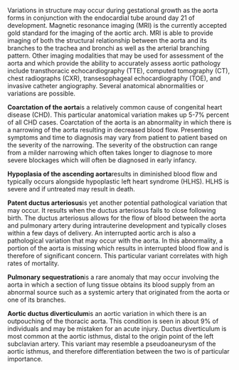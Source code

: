 Variations in structure may occur during gestational growth as the aorta forms in conjunction with the endocardial tube around day 21 of development. Magnetic resonance imaging (MRI) is the currently accepted gold standard for the imaging of the aortic arch. MRI is able to provide imaging of both the structural relationship between the aorta and its branches to the trachea and bronchi as well as the arterial branching pattern. Other imaging modalities that may be used for assessment of the aorta and which provide the ability to accurately assess aortic pathology include transthoracic echocardiography (TTE), computed tomography (CT), chest radiographs (CXR), transesophageal echocardiography (TOE), and invasive catheter angiography. Several anatomical abnormalities or variations are possible.

**Coarctation of the aorta**is a relatively common cause of congenital heart disease (CHD). This particular anatomical variation makes up 5-7% percent of all CHD cases. Coarctation of the aorta is an abnormality in which there is a narrowing of the aorta resulting in decreased blood flow. Presenting symptoms and time to diagnosis may vary from patient to patient based on the severity of the narrowing. The severity of the obstruction can range from a milder narrowing which often takes longer to diagnose to more severe blockages which will often be diagnosed in early infancy.

**Hypoplasia of the ascending aorta**results in diminished blood flow and typically occurs alongside hypoplastic left heart syndrome (HLHS). HLHS is severe and if untreated may result in death.

**Patent ductus arteriosus**is yet another potential pathological variation that may occur. It results when the ductus arteriosus fails to close following birth. The ductus arteriosus allows for the flow of blood between the aorta and pulmonary artery during intrauterine development and typically closes within a few days of delivery. An interrupted aortic arch is also a pathological variation that may occur with the aorta. In this abnormality, a portion of the aorta is missing which results in interrupted blood flow and is therefore of significant concern. This particular variant correlates with high rates of mortality.

**Pulmonary sequestration**is a rare anomaly that may occur involving the aorta in which a section of lung tissue obtains its blood supply from an abnormal source such as a systemic artery that originated from the aorta or one of its branches.

**Aortic ductus diverticulum**is an aortic variation in which there is an outpouching of the thoracic aorta. This condition is seen in about 9% of individuals and may be mistaken for an acute injury. Ductus diverticulum is most common at the aortic isthmus, distal to the origin point of the left subclavian artery. This variant may resemble a pseudoaneurysm of the aortic isthmus, and therefore differentiation between the two is of particular importance.